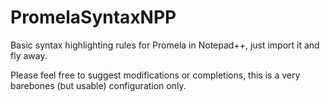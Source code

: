 # PromelaSyntaxNPP
Basic syntax highlighting rules for Promela in Notepad++, just import it and fly away.

Please feel free to suggest modifications or completions, this is a very barebones (but usable) configuration only.